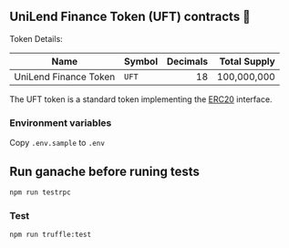 ## UniLend Finance Token (UFT) contracts 📝

Token Details:

| Name                  | Symbol | Decimals |  Total Supply |
| --------------------- | ------ | -------: | ------------: |
| UniLend Finance Token | `UFT`  |       18 |   100,000,000 |

The UFT token is a standard token implementing the [ERC20](https://eips.ethereum.org/EIPS/eip-20) interface.

### Environment variables

Copy `.env.sample` to `.env` 


## Run ganache before runing tests
```bash
npm run testrpc
```

### Test
```bash
npm run truffle:test
```
